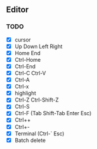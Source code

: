 ## Editor
### TODO
- [x] cursor
- [x] Up Down Left Right
- [x] Home End
- [x] Ctrl-Home
- [x] Ctrl-End
- [x] Ctrl-C Ctrl-V
- [x] Ctrl-A
- [x] Ctrl-x
- [x] highlight
- [x] Ctrl-Z Ctrl-Shift-Z
- [x] Ctrl-S
- [x] Ctrl-F (Tab Shift-Tab Enter Esc)
- [x] Ctrl++
- [x] Ctrl+-
- [x] Terminal (Ctrl-` Esc)
- [x] Batch delete